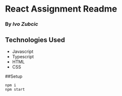 # React Assignment Readme
### By _**Ivo Zubcic**_

## Technologies Used
- Javascript
- Typescript
- HTML
- CSS

##Setup
```
npm i
npm start
```
